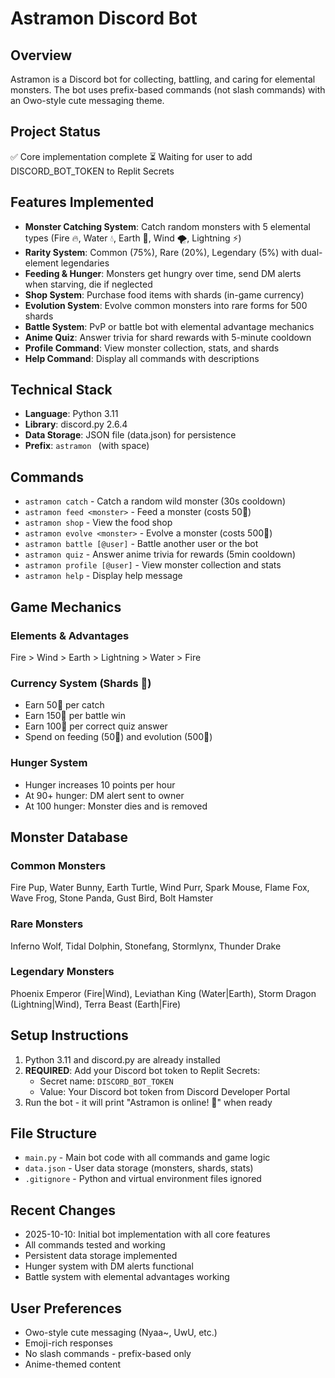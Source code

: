 # Astramon Discord Bot

## Overview
Astramon is a Discord bot for collecting, battling, and caring for elemental monsters. The bot uses prefix-based commands (not slash commands) with an Owo-style cute messaging theme.

## Project Status
✅ Core implementation complete
⏳ Waiting for user to add DISCORD_BOT_TOKEN to Replit Secrets

## Features Implemented
- **Monster Catching System**: Catch random monsters with 5 elemental types (Fire 🔥, Water 💧, Earth 🌱, Wind 🌪️, Lightning ⚡)
- **Rarity System**: Common (75%), Rare (20%), Legendary (5%) with dual-element legendaries
- **Feeding & Hunger**: Monsters get hungry over time, send DM alerts when starving, die if neglected
- **Shop System**: Purchase food items with shards (in-game currency)
- **Evolution System**: Evolve common monsters into rare forms for 500 shards
- **Battle System**: PvP or battle bot with elemental advantage mechanics
- **Anime Quiz**: Answer trivia for shard rewards with 5-minute cooldown
- **Profile Command**: View monster collection, stats, and shards
- **Help Command**: Display all commands with descriptions

## Technical Stack
- **Language**: Python 3.11
- **Library**: discord.py 2.6.4
- **Data Storage**: JSON file (data.json) for persistence
- **Prefix**: `astramon ` (with space)

## Commands
- `astramon catch` - Catch a random wild monster (30s cooldown)
- `astramon feed <monster>` - Feed a monster (costs 50💎)
- `astramon shop` - View the food shop
- `astramon evolve <monster>` - Evolve a monster (costs 500💎)
- `astramon battle [@user]` - Battle another user or the bot
- `astramon quiz` - Answer anime trivia for rewards (5min cooldown)
- `astramon profile [@user]` - View monster collection and stats
- `astramon help` - Display help message

## Game Mechanics
### Elements & Advantages
Fire > Wind > Earth > Lightning > Water > Fire

### Currency System (Shards 💎)
- Earn 50💎 per catch
- Earn 150💎 per battle win
- Earn 100💎 per correct quiz answer
- Spend on feeding (50💎) and evolution (500💎)

### Hunger System
- Hunger increases 10 points per hour
- At 90+ hunger: DM alert sent to owner
- At 100 hunger: Monster dies and is removed

## Monster Database
### Common Monsters
Fire Pup, Water Bunny, Earth Turtle, Wind Purr, Spark Mouse, Flame Fox, Wave Frog, Stone Panda, Gust Bird, Bolt Hamster

### Rare Monsters
Inferno Wolf, Tidal Dolphin, Stonefang, Stormlynx, Thunder Drake

### Legendary Monsters
Phoenix Emperor (Fire|Wind), Leviathan King (Water|Earth), Storm Dragon (Lightning|Wind), Terra Beast (Earth|Fire)

## Setup Instructions
1. Python 3.11 and discord.py are already installed
2. **REQUIRED**: Add your Discord bot token to Replit Secrets:
   - Secret name: `DISCORD_BOT_TOKEN`
   - Value: Your Discord bot token from Discord Developer Portal
3. Run the bot - it will print "Astramon is online! 🐾" when ready

## File Structure
- `main.py` - Main bot code with all commands and game logic
- `data.json` - User data storage (monsters, shards, stats)
- `.gitignore` - Python and virtual environment files ignored

## Recent Changes
- 2025-10-10: Initial bot implementation with all core features
- All commands tested and working
- Persistent data storage implemented
- Hunger system with DM alerts functional
- Battle system with elemental advantages working

## User Preferences
- Owo-style cute messaging (Nyaa~, UwU, etc.)
- Emoji-rich responses
- No slash commands - prefix-based only
- Anime-themed content
